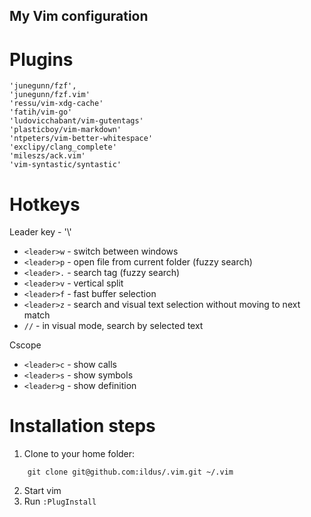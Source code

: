 My Vim configuration
---------------------

Plugins
==================

```
'junegunn/fzf',
'junegunn/fzf.vim'
'ressu/vim-xdg-cache'
'fatih/vim-go'
'ludovicchabant/vim-gutentags'
'plasticboy/vim-markdown'
'ntpeters/vim-better-whitespace'
'exclipy/clang_complete'
'mileszs/ack.vim'
'vim-syntastic/syntastic'
```

Hotkeys
=========

Leader key - '\\'

* `<leader>w` - switch between windows
* `<leader>p` - open file from current folder (fuzzy search)
* `<leader>.` - search tag (fuzzy search)
* `<leader>v` - vertical split
* `<leader>f` - fast buffer selection
* `<leader>z` - search and visual text selection without moving to next match
* `//` - in visual mode, search by selected text

Cscope

* `<leader>c` - show calls
* `<leader>s` - show symbols
* `<leader>g` - show definition

Installation steps
===================

1) Clone to your home folder:

```
	git clone git@github.com:ildus/.vim.git ~/.vim
```

2) Start vim
3) Run `:PlugInstall`
